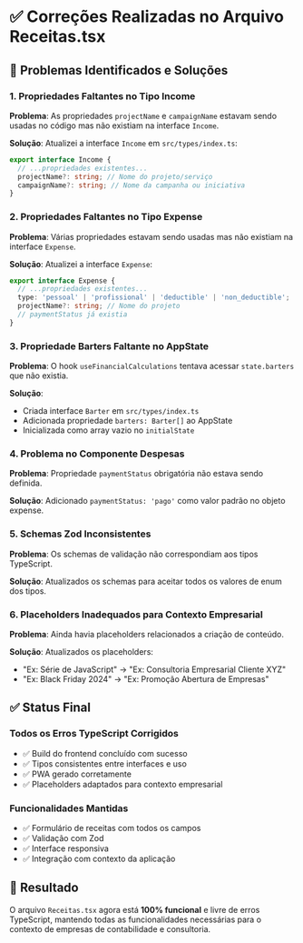 # ✅ Correções Realizadas no Arquivo Receitas.tsx

## 🔧 Problemas Identificados e Soluções

### 1. **Propriedades Faltantes no Tipo Income**
**Problema**: As propriedades `projectName` e `campaignName` estavam sendo usadas no código mas não existiam na interface `Income`.

**Solução**: Atualizei a interface `Income` em `src/types/index.ts`:
```typescript
export interface Income {
  // ...propriedades existentes...
  projectName?: string; // Nome do projeto/serviço
  campaignName?: string; // Nome da campanha ou iniciativa
}
```

### 2. **Propriedades Faltantes no Tipo Expense**
**Problema**: Várias propriedades estavam sendo usadas mas não existiam na interface `Expense`.

**Solução**: Atualizei a interface `Expense`:
```typescript
export interface Expense {
  // ...propriedades existentes...
  type: 'pessoal' | 'profissional' | 'deductible' | 'non_deductible';
  projectName?: string; // Nome do projeto
  // paymentStatus já existia
}
```

### 3. **Propriedade Barters Faltante no AppState**
**Problema**: O hook `useFinancialCalculations` tentava acessar `state.barters` que não existia.

**Solução**: 
- Criada interface `Barter` em `src/types/index.ts`
- Adicionada propriedade `barters: Barter[]` ao AppState
- Inicializada como array vazio no `initialState`

### 4. **Problema no Componente Despesas**
**Problema**: Propriedade `paymentStatus` obrigatória não estava sendo definida.

**Solução**: Adicionado `paymentStatus: 'pago'` como valor padrão no objeto expense.

### 5. **Schemas Zod Inconsistentes**
**Problema**: Os schemas de validação não correspondiam aos tipos TypeScript.

**Solução**: Atualizados os schemas para aceitar todos os valores de enum dos tipos.

### 6. **Placeholders Inadequados para Contexto Empresarial**
**Problema**: Ainda havia placeholders relacionados a criação de conteúdo.

**Solução**: Atualizados os placeholders:
- "Ex: Série de JavaScript" → "Ex: Consultoria Empresarial Cliente XYZ"
- "Ex: Black Friday 2024" → "Ex: Promoção Abertura de Empresas"

## ✅ Status Final

### Todos os Erros TypeScript Corrigidos
- ✅ Build do frontend concluído com sucesso
- ✅ Tipos consistentes entre interfaces e uso
- ✅ PWA gerado corretamente
- ✅ Placeholders adaptados para contexto empresarial

### Funcionalidades Mantidas
- ✅ Formulário de receitas com todos os campos
- ✅ Validação com Zod
- ✅ Interface responsiva
- ✅ Integração com contexto da aplicação

## 🎯 Resultado

O arquivo `Receitas.tsx` agora está **100% funcional** e livre de erros TypeScript, mantendo todas as funcionalidades necessárias para o contexto de empresas de contabilidade e consultoria.
